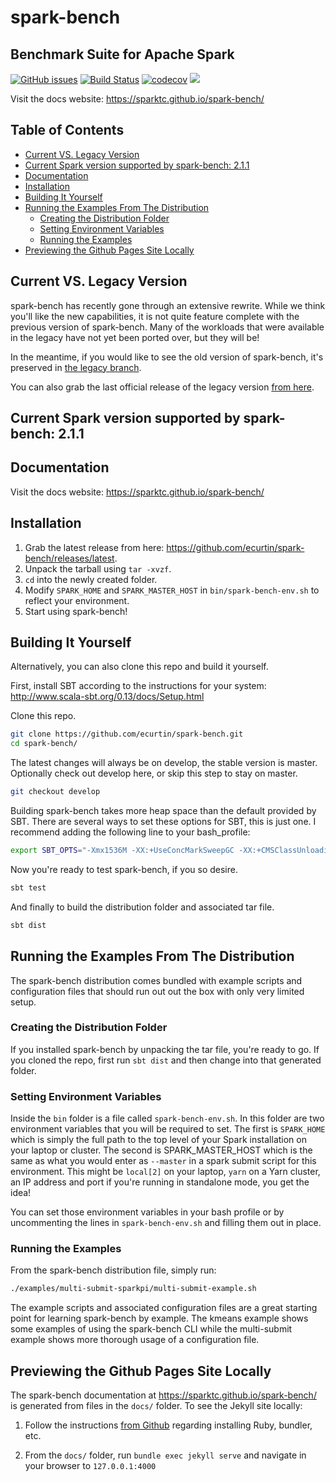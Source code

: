 <!-- 
 (C) Copyright IBM Corp. 2015 - 2017

 Licensed under the Apache License, Version 2.0 (the "License");
 you may not use this file except in compliance with the License.
 You may obtain a copy of the License at

     http://www.apache.org/licenses/LICENSE-2.0

 Unless required by applicable law or agreed to in writing, software
 distributed under the License is distributed on an "AS IS" BASIS,
 WITHOUT WARRANTIES OR CONDITIONS OF ANY KIND, either express or implied.
 See the License for the specific language governing permissions and
 limitations under the License.
-->
# spark-bench
## Benchmark Suite for Apache Spark

[![GitHub issues](https://img.shields.io/github/release/SparkTC/spark-bench.svg)](https://github.com/SparkTC/spark-bench/releases/latest)
[![Build Status](https://travis-ci.org/SparkTC/spark-bench.svg?branch=master)](https://travis-ci.org/SparkTC/spark-bench)
[![codecov](https://codecov.io/gh/SparkTC/spark-bench/branch/master/graph/badge.svg)](https://codecov.io/gh/SparkTC/spark-bench)
<a href="https://github.com/SparkTC/spark-bench#boards?repos=40686427"><img src="https://raw.githubusercontent.com/ZenHubIO/support/master/zenhub-badge.png"></a>

Visit the docs website: <https://sparktc.github.io/spark-bench/>

<!-- START doctoc generated TOC please keep comment here to allow auto update -->
<!-- DON'T EDIT THIS SECTION, INSTEAD RE-RUN doctoc TO UPDATE -->
## Table of Contents

- [Current VS. Legacy Version](#current-vs-legacy-version)
- [Current Spark version supported by spark-bench: 2.1.1](#current-spark-version-supported-by-spark-bench-211)
- [Documentation](#documentation)
- [Installation](#installation)
- [Building It Yourself](#building-it-yourself)
- [Running the Examples From The Distribution](#running-the-examples-from-the-distribution)
  - [Creating the Distribution Folder](#creating-the-distribution-folder)
  - [Setting Environment Variables](#setting-environment-variables)
  - [Running the Examples](#running-the-examples)
- [Previewing the Github Pages Site Locally](#previewing-the-github-pages-site-locally)

<!-- END doctoc generated TOC please keep comment here to allow auto update -->
 
## Current VS. Legacy Version

spark-bench has recently gone through an extensive rewrite.
While we think you'll like the new capabilities, it is not quite feature complete with the previous version of spark-bench.
Many of the workloads that were available in the legacy have not yet been ported over, but they will be!

In the meantime, if you would like to see the old version of spark-bench, it's preserved in [the legacy branch](https://github.com/SparkTC/spark-bench/tree/legacy).

You can also grab the last official release of the legacy version [from here](https://github.com/SparkTC/spark-bench/releases/tag/SparkBench_spark-v1.6).

## Current Spark version supported by spark-bench: 2.1.1


## Documentation
Visit the docs website: <https://sparktc.github.io/spark-bench/>
 
## Installation 

1. Grab the latest release from here: <https://github.com/ecurtin/spark-bench/releases/latest>.
2. Unpack the tarball using `tar -xvzf`.
3. `cd` into the newly created folder.
4. Modify `SPARK_HOME` and `SPARK_MASTER_HOST` in `bin/spark-bench-env.sh` to reflect your environment. 
5. Start using spark-bench!


## Building It Yourself

Alternatively, you can also clone this repo and build it yourself. 

First, install SBT according to the instructions for your system: <http://www.scala-sbt.org/0.13/docs/Setup.html>

Clone this repo.
```bash
git clone https://github.com/ecurtin/spark-bench.git
cd spark-bench/
```
The latest changes will always be on develop, the stable version is master. Optionally check out develop here, or skip this step to stay on master.
```bash
git checkout develop
```
Building spark-bench takes more heap space than the default provided by SBT. There are several ways to set these options for SBT, 
this is just one. I recommend adding the following line to your bash_profile:
```bash
export SBT_OPTS="-Xmx1536M -XX:+UseConcMarkSweepGC -XX:+CMSClassUnloadingEnabled -XX:MaxPermSize=2G -Xss2M"
```
Now you're ready to test spark-bench, if you so desire.
```bash
sbt test
```
And finally to build the distribution folder and associated tar file.
```bash
sbt dist
```


## Running the Examples From The Distribution

The spark-bench distribution comes bundled with example scripts and configuration files that should run out out the box
with only very limited setup.

### Creating the Distribution Folder
If you installed spark-bench by unpacking the tar file, you're ready to go. If you cloned the repo, first run
`sbt dist` and then change into that generated folder.

### Setting Environment Variables
Inside the `bin` folder is a file called `spark-bench-env.sh`. In this folder are two environment variables
that you will be required to set. The first is `SPARK_HOME` which is simply the full path to the top level of your
Spark installation on your laptop or cluster. The second is SPARK_MASTER_HOST which is the same as what you
would enter as `--master` in a spark submit script for this environment. This might be `local[2]` on your laptop,
`yarn` on a Yarn cluster, an IP address and port if you're running in standalone mode, you get the idea!

You can set those environment variables in your bash profile or by uncommenting the lines in `spark-bench-env.sh`
and filling them out in place.

### Running the Examples
From the spark-bench distribution file, simply run:

```bash
./examples/multi-submit-sparkpi/multi-submit-example.sh
```

The example scripts and associated configuration files are a great starting point for learning spark-bench by example.
The kmeans example shows some examples of using the spark-bench CLI while the multi-submit example shows more
thorough usage of a configuration file.


## Previewing the Github Pages Site Locally

The spark-bench documentation at <https://sparktc.github.io/spark-bench/> is generated from files in the `docs/` folder.
To see the Jekyll site locally:

1. Follow the instructions [from Github](https://help.github.com/articles/setting-up-your-github-pages-site-locally-with-jekyll/)
regarding installing Ruby, bundler, etc.

2. From the `docs/` folder, run `bundle exec jekyll serve` and navigate in your browser to `127.0.0.1:4000`
